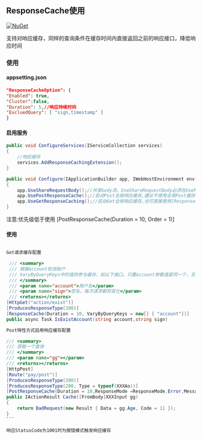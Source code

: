 
## ResponseCache使用
 [![NuGet](https://img.shields.io/nuget/v/NetPro.ResponseCache.svg)](https://nuget.org/packages/NetPro.ResponseCache)

支持对响应缓存，同样的查询条件在缓存时间内直接返回之前的响应接口，降低响应时间

### 使用

#### appsetting.json 

```json
"ResponseCacheOption": {
"Enabled": true,
"Cluster":false,
"Duration": 5,//响应持续时间
"ExcluedQuery": [ "sign,timestamp" ]
}
```
#### 启用服务
```csharp
public void ConfigureServices(IServiceCollection services)
{
    //响应缓存
    services.AddResponseCachingExtension();
}

public void Configure(IApplicationBuilder app, IWebHostEnvironment env)
{
    app.UseShareRequestBody();//共享body流，UseShareRequestBody必须在UsePostResponseCache中间件之上，而且必须启用，否则响应缓存失效
    app.UsePostResponseCache();//启动Post全局响应缓存,建议不使用全局Post缓存,改用特新方式[PostResponseCacheAttribute],除非在查询条件繁多情况下为了快速组装条件用Post提交条件方式进行查询可使用全局缓存,
    app.UseGetResponseCaching();//启动Get全局响应缓存,也可直接使用[ResponseCache]特性对指定接口启用Get响应缓存
}
```

注意:优先级低于使用 [PostResponseCache(Duration = 10, Order = 1)]

#### 使用
```csharp 

Get请求缓存配置

 /// <summary>
 /// 根据account检测账户
 /// VaryByQueryKeys中的值将参与缓存，如以下接口，只要account参数值是同一个，无论sign参数如何变化始终将命中缓存
 /// </summary>
 /// <param name="account">用户名</param>
 /// <param name="sign">签名，每次请求都将变化</param>
 /// <returns></returns>
[HttpGet("action/exist")]
[ProducesResponseType(200)]
[ResponseCache(Duration = 10, VaryByQueryKeys = new[] { "account"})]
public async Task IsExistAccount(string account,string sign)
```

````csharp 
Post特性方式启用响应缓存配置

/// <summary>
/// 获取一个查询
/// </summary>
/// <param name="gg"></param>
/// <returns></returns>
[HttpPost]
[Route("pay/post")]
[ProducesResponseType(200)]
[ProducesResponseType(200, Type = typeof(XXXAo))]
[PostResponseCache(Duration = 10,ResponseMode =ResponseMode.Error,Message="请求频繁,稍后再试")]//响应缓存10秒
public IActionResult Cache([FromBody]XXXInput gg)
{
    return BadRequest(new Result { Data = gg.Age, Code = 11 });
}
```

响应StatusCode为1001时为报错模式触发响应缓存